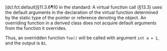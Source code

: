 [dcl.fct.default]§11.3.6¶10 in the standard:
A virtual function call (§13.3) uses the default arguments in the declaration of the virtual function determined by the static type of the pointer or reference denoting the object. An overriding function in a derived class does not acquire default arguments from the function it overrides.

Thus, an overridden function `foo()` will be called with argument `int a = 1`, and the output is `B1`.
